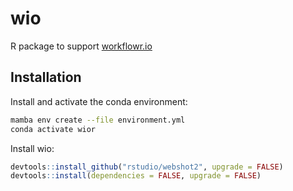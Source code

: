 # wio

R package to support [workflowr.io](https://github.com/workflowr/workflowr.io)

## Installation

Install and activate the conda environment:

```sh
mamba env create --file environment.yml
conda activate wior
```

Install wio:

```R
devtools::install_github("rstudio/webshot2", upgrade = FALSE)
devtools::install(dependencies = FALSE, upgrade = FALSE)
```
